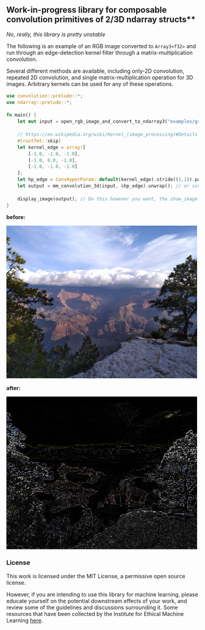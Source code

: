 ## Work-in-progress library for composable convolution primitives of 2/3D ndarray structs**
*No, really, this library is pretty unstable*

The following is an example of an RGB image converted to `Array3<f32>` and 
run through an edge-detection kernel filter through a matrix-multiplication convolution.

Several different methods are available, including only-2D convolution, repeated 2D convolution,
and single matrix-multiplication operation for 3D images. Arbitrary kernels can be used for any 
of these operations. 

```rust
use convolution::prelude::*;
use ndarray::prelude::*;

fn main() {
    let mut input = open_rgb_image_and_convert_to_ndarray3("examples/grand_canyon_trees.png").unwrap();

    // https://en.wikipedia.org/wiki/Kernel_(image_processing)#Details Look under "Edge Detection"
    #[rustfmt::skip]
    let kernel_edge = array![
        [-1.0, -1.0, -1.0],
        [-1.0, 8.0, -1.0],
        [-1.0, -1.0, -1.0]
    ];
    let hp_edge = ConvHyperParam::default(kernel_edge).stride((1,1)).padding(0).build();
    let output = mm_convolution_3d(input, &hp_edge).unwrap(); // or single_mult_mm_convolution_3d()
    
    display_image(output); // Do this however you want, the show_image library is pretty nice
}
```

**before:**
<p align="left"><img src="/examples/grand_canyon_trees.png" width="500" height="400" /></p>

**after:**
<p align="left"><img src="/examples/filtered_canyon.png" width="500" height="400" /></p>

### License

This work is licensed under the MIT License, a permissive open source license. 

However, if you are intending to use this library for machine learning, please educate yourself 
on the potential downstream effects of your work, and review some of the guidelines and 
discussions surrounding it. Some resources that have been collected by the Institute for Ethical 
Machine Learning [here](https://github.com/EthicalML/awesome-artificial-intelligence-guidelines).

